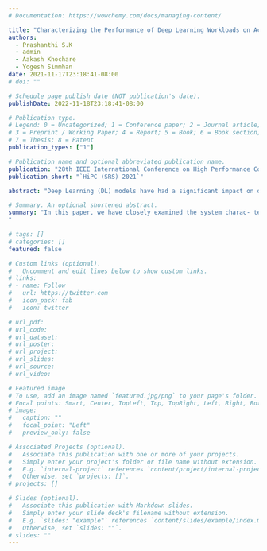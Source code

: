 ```yaml
---
# Documentation: https://wowchemy.com/docs/managing-content/

title: "Characterizing the Performance of Deep Learning Workloads on Accelerated Edge Computing Devices"
authors:
  - Prashanthi S.K
  - admin
  - Aakash Khochare
  - Yogesh Simmhan
date: 2021-11-17T23:18:41-08:00
# doi: ""

# Schedule page publish date (NOT publication's date).
publishDate: 2022-11-18T23:18:41-08:00

# Publication type.
# Legend: 0 = Uncategorized; 1 = Conference paper; 2 = Journal article;
# 3 = Preprint / Working Paper; 4 = Report; 5 = Book; 6 = Book section;
# 7 = Thesis; 8 = Patent
publication_types: ["1"]

# Publication name and optional abbreviated publication name.
publication: "28th IEEE International Conference on High Performance Computing, Data & Analytics Student Research Symposium"
publication_short: "`HiPC (SRS) 2021`"

abstract: "Deep Learning (DL) models have had a significant impact on domains like autonomous vehicles, urban safety and Internet of Things (IoT) by enabling low-latency inferencing on edge computing devices, close to the data source. With the massive growth in sensor and camera data from such domains, the need to maintain freshness of models through retraining, and the heightened attention to privacy, training of DL models on GPU-accelerated low-power edges like NVIDIA Jetson through techniques like federated learning is gaining importance. Such training is resource-intensive and can stress the capacity of an edge’s resources like GPU, CPU, memory and storage. While previous studies have profiled the resource usage and identified bottlenecks of ML workloads on accelerated Cloud VMs and server, such a characterization has been absent for edge devices whose field-deployments are rapidly increasing. In this work, we closely examine a ML model training on the Nvidia Jetson Xavier AGX and Xavier NX. We vary several training and device parameters such as dataset size, I/O threads and storage device, and measure the CPU and GPU compute time and utilization, fetch stalls, and end-to-end time to understand the bottlenecks in the training pipeline. Our analysis identifies several interesting insights on the effect of storage medium and caching on the training time in the edge."

# Summary. An optional shortened abstract.
summary: "In this paper, we have closely examined the system charac- teristics of ML Model training on Nvidia Jetson Xavier AGX and Xavier NX platforms. We provide a detailed analysis of the role the storage subsystem plays in model training on edge devices. We demonstrated the significance of pipelining and parallelism in avoiding data fetch stalls. Further, we analysed the role played by the Linux cache in avoiding fetch stalls on multiple dataset sizes.
"

# tags: []
# categories: []
featured: false

# Custom links (optional).
#   Uncomment and edit lines below to show custom links.
# links:
# - name: Follow
#   url: https://twitter.com
#   icon_pack: fab
#   icon: twitter

# url_pdf:
# url_code:
# url_dataset:
# url_poster:
# url_project:
# url_slides:
# url_source:
# url_video:

# Featured image
# To use, add an image named `featured.jpg/png` to your page's folder. 
# Focal points: Smart, Center, TopLeft, Top, TopRight, Left, Right, BottomLeft, Bottom, BottomRight.
# image:
#   caption: ""
#   focal_point: "Left"
#   preview_only: false

# Associated Projects (optional).
#   Associate this publication with one or more of your projects.
#   Simply enter your project's folder or file name without extension.
#   E.g. `internal-project` references `content/project/internal-project/index.md`.
#   Otherwise, set `projects: []`.
# projects: []

# Slides (optional).
#   Associate this publication with Markdown slides.
#   Simply enter your slide deck's filename without extension.
#   E.g. `slides: "example"` references `content/slides/example/index.md`.
#   Otherwise, set `slides: ""`.
# slides: ""
---
```

